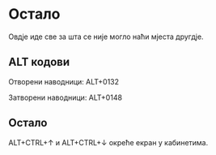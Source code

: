 # Остало
Овдје иде све за шта се није могло наћи мјеста другдје.

## ALT кодови
Отворени наводници: ALT+0132

Затворени наводници: ALT+0148

## Остало
ALT+CTRL+↑ и ALT+CTRL+↓ окреће екран у кабинетима.
